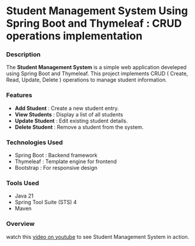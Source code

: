 # Student Management System Using Spring Boot and Thymeleaf : CRUD operations implementation
### Description
The **Student Management System** is a simple web application develeped using Spring Boot and Thymeleaf.
This project implements CRUD ( Create, Read, Update, Delete ) operations to manage student information.
### Features
- **Add Student**    : Create a new student entry.
- **View Students**  : Display a list of all students
- **Update Student** : Edit existing student details.
- **Delete Student** : Remove a student from the system.
### Technologies Used
- Spring Boot : Backend framework
- Thymeleaf : Template engine for frontend
- Bootstrap : For responsive design
### Tools Used
- Java 21
- Spring Tool Suite (STS) 4
- Maven 
### Overview
watch this [video on youtube](http) to see Student Management System in action.
